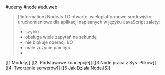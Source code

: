 #udemy #node #eduweb

> [!information] NodeJs
> TO otwarte, wieloplatformowe środowisko uruchomieniowe dla aplikacji napisanych w języku JavaScript
> zalety:
> 	- szybki
> 	- obsługa wiele zapytań na sekundę
> 	- nie blokuje operacji I/O
> 	- małe zużycie pamięci
> 	- 


[[1 Moduły]]
[[2. Podstawowe koncepcje]]
[[3 Node praca z Sys. Plików]]
[[4. Tworzenie serwerów]]
[[5 Jak Działa NodeJS]]









